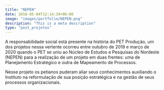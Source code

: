 ```yaml
---
title: "NEPEN"
date: 2018-05-04T12:14:34+06:00
image: "images/portfolio/NEPEN.png"
description: "This is a meta description"
type: "post_projetos"
---
```


A responsabilidade social está presente na história do PET Produção, um dos projetos nessa vertente ocorreu entre outubro de 2019 e março de 2020 quando o PET se uniu ao Núcleo de Estudos e Pesquisas do Nordeste (NEPEN) para a realização de um projeto em duas frentes: uma de Planejamento Estratégico e outra de Mapeamento de Processos. 

Nesse projeto os petianos puderam aliar seus conhecimentos auxiliando o Instituto na reformulação de sua posição estratégica e na gestão de seus processos organizacionais.








